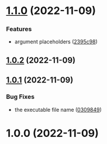 # [1.1.0](https://github.com/bubkoo/run-shared-scripts/compare/v1.0.2...v1.1.0) (2022-11-09)


### Features

* argument placeholders ([2395c98](https://github.com/bubkoo/run-shared-scripts/commit/2395c98dd2707c3990bdd1ecb63da50f4dcfdcd1))

## [1.0.2](https://github.com/bubkoo/run-shared-scripts/compare/v1.0.1...v1.0.2) (2022-11-09)

## [1.0.1](https://github.com/bubkoo/run-shared-scripts/compare/v1.0.0...v1.0.1) (2022-11-09)


### Bug Fixes

* the executable file name ([0309849](https://github.com/bubkoo/run-shared-scripts/commit/03098492ca68ace9112c4c49fe3e1aa2b53c47f7))

# 1.0.0 (2022-11-09)
